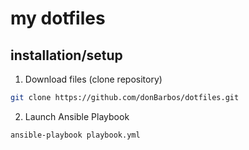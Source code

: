 # my dotfiles

## installation/setup

1. Download files (clone repository)

```bash
git clone https://github.com/donBarbos/dotfiles.git
```

2. Launch Ansible Playbook

```bash
ansible-playbook playbook.yml
```
